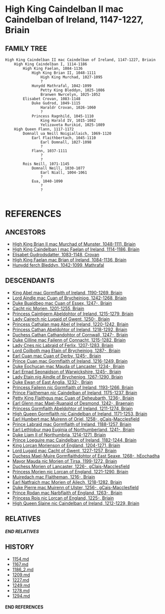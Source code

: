 # High King Caindelban II mac Caindelban of Ireland, 1147-1227, Briain

## FAMILY TREE 
```
High King Caindelban II mac Caindelban of Ireland, 1147-1227, Briain
    High King Caindelban I, 1114-1186
        High King Faelan, 1084-1136
            High King Brian II, 1048-1111
                High King Murchad, 1027-1095
                ?
            Hunydd Mathrafal, 1042-1099
                Petty King Bleddyn, 1025-1086
                Branwen Nwrcelyn, 1025-1052
        Elisabet Crovan, 1083-1148
            Duke Gudrod, 1049-1115
                Haraldr Crovan, 1026-1060
                ?
            Princess Ragnhild, 1045-1110
                King Harald IV, 1015-1082
                Yelizaveta Rurikid, 1025-1089
    High Queen Flann, 1117-1172
        Domnall ua Neill Noigiallaich, 1069-1120
            Earl Flaithbertach, 1045-1110
                Earl Domnall, 1027-1098
                ?
            Flann, 1037-1111
                ?
                ?
        Rois Neill, 1071-1145
            Domnall Neill, 1030-1077
                Earl Niall, 1004-1061
                ?
            Eua, 1040-1090
                ?
                ?
        
```


# REFERENCES

## ANCESTORS
* [High King Brian II mac Murchad of Munster, 1048-1111, Briain](brian_ii_mac_murchad_1048.md)
* [High King Caindelban I mac Faelan of Ireland, 1114-1186, Briain](caindelban_i_mac_faelan_1114.md)
* [Elisabet Gudrodsdatter, 1083-1148, Crovan](elisabet_gudrodsdatter_1083.md)
* [High King Faelan mac Brian of Ireland, 1084-1136, Briain](faelan_mac_brian_1084.md)
* [Hunydd ferch Bleddyn, 1042-1099, Mathrafal](hunydd_ferch_bleddyn_1042.md)

## DESCENDANTS
* [King Abel mac Gormflaith of Ireland, 1190-1269, Briain](abel_mac_gormflaith_1190.md)
* [Lord Aindle mac Cuan of Brycheiniog, 1242-1268, Briain](aindle_mac_cuan_1242.md)
* [Duke Buaidbeo mac Cuan of Essex, 1247-, Briain](buaidbeo_mac_cuan_1247.md)
* [Cacht nic Morien, 1201-1255, Briain](cacht_nic_morien_1201.md)
* [Princess Caintigern Abeldohtor of Ireland, 1215-1279, Briain](caintigern_abeldohtor_1215.md)
* [Lady Cairech nic Lugaid of Gwent, 1250-, Briain](cairech_nic_lugaid_1250.md)
* [Princess Cathalan mag Abel of Ireland, 1220-1242, Briain](cathalan_mag_abel_1220.md)
* [Princess Cathan Abeldohtor of Ireland, 1218-1292, Briain](cathan_abeldohtor_1218.md)
* [Duchess Cathan Cathandohtor of Cornwall, 1247-, Briain](cathan_cathandohtor_1247.md)
* [Duke Cilline mac Failenn of Connacht, 1215-1282, Briain](cilline_mac_failenn_1215.md)
* [Lady Cnes nic Labraid of Ferlix, 1207-1283, Briain](cnes_nic_labraid_1207.md)
* [Lord Coilboth mag Etain of Brycheiniog, 1287-, Briain](coilboth_mag_etain_1287.md)
* [Earl Cuan mac Cuan of Derby, 1245-, Briain](cuan_mac_cuan_1245.md)
* [Prince Cuan mac Gormflaith of Ireland, 1216-1249, Briain](cuan_mac_gormflaith_1216.md)
* [Duke Eochucan mac Mauda of Lancaster, 1234-, Briain](eochucan_mac_mauda_1234.md)
* [Earl Ernad Seonaidson of Warwickshire, 1245-, Briain](ernad_seonaidson_1245.md)
* [Lady Etain nig Aindle of Brycheniog, 1267-1290, Briain](etain_nig_aindle_1267.md)
* [Duke Ewan of East Anglia, 1232-, Briain](ewan_1232.md)
* [Princess Failenn nic Gormflaith of Ireland, 1193-1266, Briain](failenn_nic_gormflaith_1193.md)
* [Prince Flaitheman nic Caindelban of Ireland, 1175-1237, Briain](flaitheman_nic_caindelban_1175.md)
* [Petty King Flaithgus mac Cuan of Deheubarth, 1236-, Briain](flaithgus_mac_cuan_1236.md)
* [Earl Glenn mac Mael-Ruanaid of Desmond, 1242-, Braenain](glenn_mac_mael-ruanaid_1242.md)
* [Princess Gormflaith Abeldohtor of Ireland, 1211-1274, Briain](gormflaith_abeldohtor_1211.md)
* [High Queen Gormflaith nic Caindelban of Ireland, 1171-1253, Briain](gormflaith_nic_caindelban_1171.md)
* [Earl Humbert mac Muirenn of Oriel, 1258-, gCais-Macclesfield](humbert_mac_muirenn_1258.md)
* [Prince Labraid mac Gormflaith of Ireland, 1188-1257, Briain](labraid_mac_gormflaith_1188.md)
* [Earl Lethlobur mag Euginia of Northumberland, 1241-, Briain](lethlobur_mag_euginia_1241.md)
* [Duke Liam II of Northumbria, 1214-1271, Briain](liam_ii_1214.md)
* [Prince Loeguire mac Caindelban of Ireland, 1182-1244, Briain](loeguire_mac_caindelban_1182.md)
* [King Lorcan Morienson of England, 1204-1271, Briain](lorcan_morienson_1204.md)
* [Lord Lugaid mac Cacht of Gwent, 1227-1257, Briain](lugaid_mac_cacht_1227.md)
* [Duchess Mael-Muire Gormflaithdohtor of East Seaxe, 1268-, hEochadha](mael-muire_gormflaithdohtor_1268.md)
* [Mayor Mauda nic Morien of Tirsa, 1199-1272, Briain](mauda_nic_morien_1199.md)
* [Duchess Morien of Lancaster, 1226-, gClais-Macclesfield](morien_1226.md)
* [Princess Morien nic Lorcan of England, 1221-1290, Briain](morien_nic_lorcan_1221.md)
* [Muiredach mac Flaitheman, 1216-, Briain](muiredach_mac_flaitheman_1216.md)
* [Earl Natfraich mac Morien of Ailech, 1218-1282, Briain](natfraich_mac_morien_1218.md)
* [Duke Pierre mac Muirenn of Ulster, 1256-, gCais-Macclesfield](pierre_mac_muirenn_1256.md)
* [Prince Rodan mac Narbflaith of England, 1263-, Briain](rodan_mac_narbflaith_1263.md)
* [Princess Rois nic Lorcan of England, 1225-, Briain](rois_nic_lorcan_1225.md)
* [High Queen Slaine nic Caindelban of Ireland, 1212-1229, Briain](slaine_nic_caindelban_1212.md)

## RELATIVES

##### END RELATIVES 
## HISTORY
* [1154.md](../h/1154.md)
* [1167.md](../h/1167.md)
* [1186_2.md](../h/1186_2.md)
* [1209.md](../h/1209.md)
* [1227.md](../h/1227.md)
* [1249.md](../h/1249.md)
* [1278.md](../h/1278.md)
* [1294.md](../h/1294.md)

#### END REFERENCES
